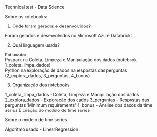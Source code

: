Technical test - Data Science

Sobre os notebooks:

1) Onde foram gerados e desenvolvidos?

Foram gerados e desenvolvidos no Microsoft Azure Databricks

2) Qual linguagem usada?

Foi usada:\
  Pyspark na Coleta, Limpeza e Manipulação dos dados (notebook 1_coleta_limpa_dados)\
  Python na exploração de dados na respostas das perguntas (2_explora_dados, 3_perguntas, 4_bonus)

3) Organização dos notebooks

1_coleta_limpa_dados - Coleta, Limpeza e Manipulação dos dados
2_explora_dados - Exploração dos dados
3_perguntas - Respostas das perguntas 'Minimum requirements'
4_bonus - Analise dos dados da time series E criação do modelo de time series

Sobre o modelo de time series

Algoritmo usado - LinearRegression
